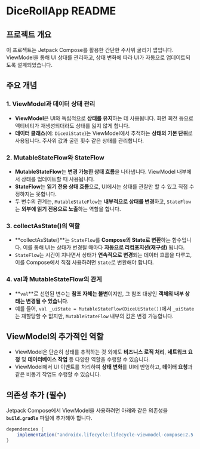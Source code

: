 # DiceRollApp README

## 프로젝트 개요
이 프로젝트는 Jetpack Compose를 활용한 간단한 주사위 굴리기 앱입니다. ViewModel을 통해 UI 상태를 관리하고, 상태 변화에 따라 UI가 자동으로 업데이트되도록 설계되었습니다.

## 주요 개념

### 1. ViewModel과 데이터 상태 관리
- **ViewModel**은 UI와 독립적으로 **상태를 유지**하는 데 사용됩니다. 화면 회전 등으로 액티비티가 재생성되더라도 상태를 잃지 않게 합니다.
- **데이터 클래스**(예: `DiceUiState`)는 ViewModel에서 추적하는 **상태의 기본 단위**로 사용됩니다. 주사위 값과 굴린 횟수 같은 상태를 관리합니다.

### 2. MutableStateFlow와 StateFlow
- **MutableStateFlow**는 **변경 가능한 상태 흐름**을 나타냅니다. ViewModel 내부에서 상태를 업데이트할 때 사용됩니다.
- **StateFlow**는 **읽기 전용 상태 흐름**으로, UI에서는 상태를 관찰만 할 수 있고 직접 수정하지는 못합니다.
- 두 변수의 관계는, `MutableStateFlow`는 **내부적으로 상태를 변경**하고, `StateFlow`는 **외부에 읽기 전용으로 노출**하는 역할을 합니다.

### 3. collectAsState()의 역할
- **collectAsState()**는 `StateFlow`를 **Compose의 State로 변환**하는 함수입니다. 이를 통해 UI는 상태가 변경될 때마다 **자동으로 리컴포지션(재구성)** 됩니다.
- `StateFlow`는 시간이 지나면서 상태가 **연속적으로 변경**되는 데이터 흐름을 다루고, 이를 Compose에서 직접 사용하려면 `State`로 변환해야 합니다.

### 4. val과 MutableStateFlow의 관계
- **`val`**로 선언된 변수는 **참조 자체는 불변**이지만, 그 참조 대상인 **객체의 내부 상태는 변경될 수 있습니다**.
- 예를 들어, `val _uiState = MutableStateFlow(DiceUiState())`에서 `_uiState`는 재할당할 수 없지만, `MutableStateFlow` 내부의 값은 변경 가능합니다.

## ViewModel의 추가적인 역할
- ViewModel은 단순히 상태를 추적하는 것 외에도 **비즈니스 로직 처리**, **네트워크 요청** 및 **데이터베이스 작업** 등 다양한 역할을 수행할 수 있습니다.
- ViewModel에서 UI 이벤트를 처리하여 **상태 변화**를 UI에 반영하고, **데이터 요청**과 같은 비동기 작업도 수행할 수 있습니다.

## 의존성 추가 (필수)
Jetpack Compose에서 ViewModel을 사용하려면 아래와 같은 의존성을 **`build.gradle`** 파일에 추가해야 합니다.

```gradle
dependencies {
    implementation("androidx.lifecycle:lifecycle-viewmodel-compose:2.5.1")
}
